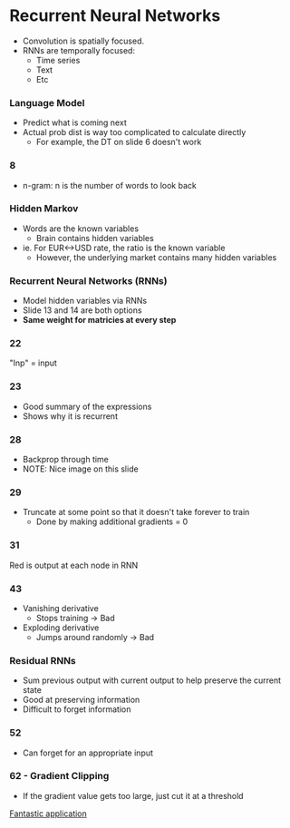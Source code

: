 # Recurrent Neural Networks

- Convolution is spatially focused. 
- RNNs are temporally focused:
    - Time series
    - Text
    - Etc

### Language Model

- Predict what is coming next
- Actual prob dist is way too complicated to calculate directly
    - For example, the DT on slide 6 doesn't work

### 8

- n-gram: n is the number of words to look back

### Hidden Markov

- Words are the known variables
    - Brain contains hidden variables
- ie. For EUR<->USD rate, the ratio is the known variable
    - However, the underlying market contains many hidden variables

### Recurrent Neural Networks (RNNs)

- Model hidden variables via RNNs
- Slide 13 and 14 are both options
- **Same weight for matricies at every step**

### 22

"Inp" = input

### 23

- Good summary of the expressions
- Shows why it is recurrent

### 28

- Backprop through time
- NOTE: Nice image on this slide

### 29

- Truncate at some point so that it doesn't take forever to train
    - Done by making additional gradients = 0

### 31

Red is output at each node in RNN

### 43

- Vanishing derivative
    - Stops training -> Bad
- Exploding derivative
    - Jumps around randomly -> Bad

### Residual RNNs

- Sum previous output with current output to help preserve the current state
- Good at preserving information
- Difficult to forget information

### 52

- Can forget for an appropriate input

### 62 - Gradient Clipping

- If the gradient value gets too large, just cut it at a threshold

[Fantastic application](https://karpathy.github.io/2015/05/21/rnn-effectiveness/)
